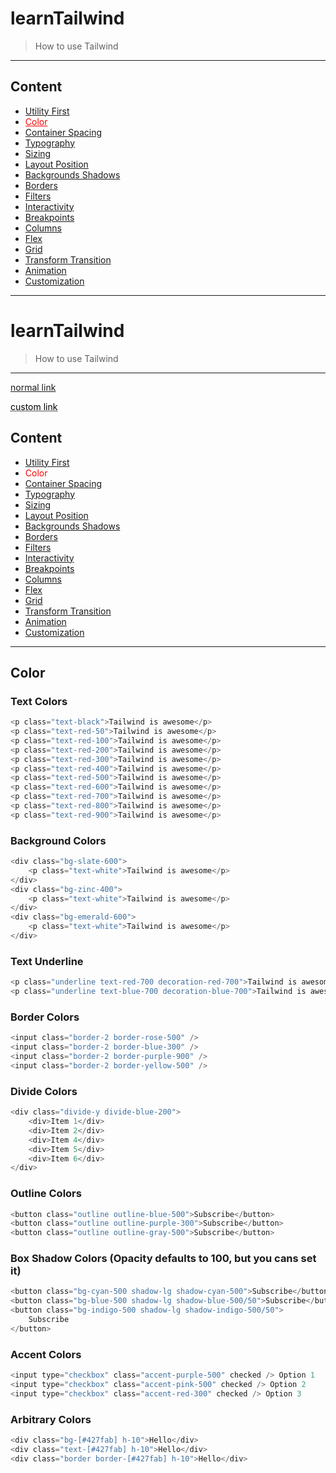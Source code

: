 # learnTailwind

> How to use Tailwind

---

## Content

-   [Utility First](https://github.com/SauBanh/learnTailwind)
-   <a style="color: red; text-decoration: underline">Color</a>
-   [Container Spacing](https://github.com/SauBanh/learnTailwind/blob/main/All_Concept/Container_Spacing/Container_Spacing.md)
-   [Typography](https://github.com/SauBanh/learnTailwind/blob/main/All_Concept/Typography/Typography.md)
-   [Sizing](https://github.com/SauBanh/learnTailwind/blob/main/All_Concept/Sizing/Sizing.md)
-   [Layout Position](https://github.com/SauBanh/learnTailwind/blob/main/All_Concept/Layout_Position/Layout_Position.md)
-   [Backgrounds Shadows](https://github.com/SauBanh/learnTailwind/blob/main/All_Concept/Background_Shadows/Backgrounds_Shadows.md)
-   [Borders](https://github.com/SauBanh/learnTailwind/blob/main/All_Concept/Borders/Borders.md)
-   [Filters](https://github.com/SauBanh/learnTailwind/blob/main/All_Concept/Filters/Filters.md)
-   [Interactivity](https://github.com/SauBanh/learnTailwind/blob/main/All_Concept/Interactivity/Interactivity.md)
-   [Breakpoints](https://github.com/SauBanh/learnTailwind/blob/main/All_Concept/Breakpoints/Breakpoints.md)
-   [Columns](https://github.com/SauBanh/learnTailwind/blob/main/All_Concept/Columns/Columns.md)
-   [Flex](https://github.com/SauBanh/learnTailwind/blob/main/All_Concept/Flex/Flex.md)
-   [Grid](https://github.com/SauBanh/learnTailwind/blob/main/All_Concept/Grid/Grid.md)
-   [Transform Transition](https://github.com/SauBanh/learnTailwind/blob/main/All_Concept/Transform_Transition/Transform_Transition.md)
-   [Animation](https://github.com/SauBanh/learnTailwind/blob/main/All_Concept/Animation/Animation.md)
-   [Customization](https://github.com/SauBanh/learnTailwind/blob/main/All_Concept/Customization/Customization.md)

---

# learnTailwind

> How to use Tailwind

---

[normal link](https://www.google.com/)

<a href="https://www.google.com/" style="color: black; text-decoration: underline;text-decoration-style: dotted;">custom link</a>

## Content

-   [Utility First](#)
-   <a style="color: red;text-decoration-style: dotted;">Color</a>
-   [Container Spacing](#)
-   [Typography](#)
-   [Sizing](#)
-   [Layout Position](#)
-   [Backgrounds Shadows](#)
-   [Borders](#)
-   [Filters](#)
-   [Interactivity](#)
-   [Breakpoints](#)
-   [Columns](#)
-   [Flex](#)
-   [Grid](#)
-   [Transform Transition](#)
-   [Animation](#)
-   [Customization](#)

---

## Color

### Text Colors

```c
<p class="text-black">Tailwind is awesome</p>
<p class="text-red-50">Tailwind is awesome</p>
<p class="text-red-100">Tailwind is awesome</p>
<p class="text-red-200">Tailwind is awesome</p>
<p class="text-red-300">Tailwind is awesome</p>
<p class="text-red-400">Tailwind is awesome</p>
<p class="text-red-500">Tailwind is awesome</p>
<p class="text-red-600">Tailwind is awesome</p>
<p class="text-red-700">Tailwind is awesome</p>
<p class="text-red-800">Tailwind is awesome</p>
<p class="text-red-900">Tailwind is awesome</p>
```

### Background Colors

```c
<div class="bg-slate-600">
    <p class="text-white">Tailwind is awesome</p>
</div>
<div class="bg-zinc-400">
    <p class="text-white">Tailwind is awesome</p>
</div>
<div class="bg-emerald-600">
    <p class="text-white">Tailwind is awesome</p>
</div>
```

### Text Underline

```c
<p class="underline text-red-700 decoration-red-700">Tailwind is awesome</p>
<p class="underline text-blue-700 decoration-blue-700">Tailwind is awesome<p>
```

### Border Colors

```c
<input class="border-2 border-rose-500" />
<input class="border-2 border-blue-300" />
<input class="border-2 border-purple-900" />
<input class="border-2 border-yellow-500" />
```

### Divide Colors

```c
<div class="divide-y divide-blue-200">
    <div>Item 1</div>
    <div>Item 2</div>
    <div>Item 4</div>
    <div>Item 5</div>
    <div>Item 6</div>
</div>
```

### Outline Colors

```c
<button class="outline outline-blue-500">Subscribe</button>
<button class="outline outline-purple-300">Subscribe</button>
<button class="outline outline-gray-500">Subscribe</button>
```

### Box Shadow Colors (Opacity defaults to 100, but you cans set it)

```c
<button class="bg-cyan-500 shadow-lg shadow-cyan-500">Subscribe</button>
<button class="bg-blue-500 shadow-lg shadow-blue-500/50">Subscribe</button>
<button class="bg-indigo-500 shadow-lg shadow-indigo-500/50">
    Subscribe
</button>
```

### Accent Colors

```c
<input type="checkbox" class="accent-purple-500" checked /> Option 1
<input type="checkbox" class="accent-pink-500" checked /> Option 2
<input type="checkbox" class="accent-red-300" checked /> Option 3
```

### Arbitrary Colors

```c
<div class="bg-[#427fab] h-10">Hello</div>
<div class="text-[#427fab] h-10">Hello</div>
<div class="border border-[#427fab] h-10">Hello</div>
```

